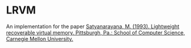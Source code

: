 # LRVM
An implementation for the paper [Satyanarayana, M. (1993). Lightweight recoverable virtual memory. Pittsburgh, Pa.: School of Computer Science, Carnegie Mellon University.](http://citeseerx.ist.psu.edu/viewdoc/download?doi=10.1.1.65.4468&rep=rep1&type=pdf)
